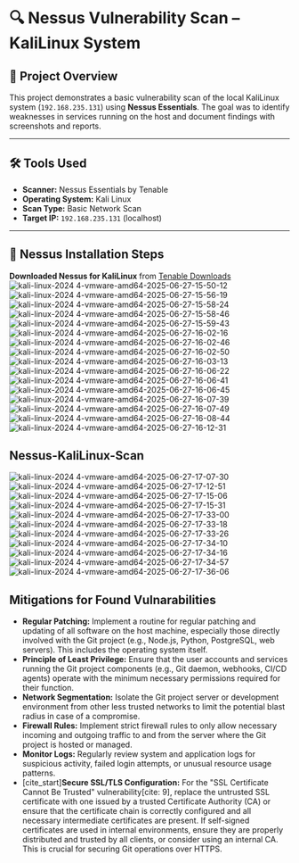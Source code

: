 # 🔍 Nessus Vulnerability Scan – KaliLinux System

## 📌 Project Overview

This project demonstrates a basic vulnerability scan of the local KaliLinux system (`192.168.235.131`) using **Nessus Essentials**. The goal was to identify weaknesses in services running on the host and document findings with screenshots and reports.

---

## 🛠️ Tools Used

- **Scanner:** Nessus Essentials by Tenable
- **Operating System:** Kali Linux
- **Scan Type:** Basic Network Scan
- **Target IP:** `192.168.235.131` (localhost)

---

## 🔧 Nessus Installation Steps

**Downloaded Nessus for KaliLinux** from [Tenable Downloads](https://www.tenable.com/products/nessus/nessus-essentials)
![kali-linux-2024 4-vmware-amd64-2025-06-27-15-50-12](https://github.com/user-attachments/assets/791de2ec-db4c-4f31-b503-2191e76eb632)
![kali-linux-2024 4-vmware-amd64-2025-06-27-15-56-19](https://github.com/user-attachments/assets/c7d8f72b-c3ae-4402-a386-d0ecf3b2d05d)
![kali-linux-2024 4-vmware-amd64-2025-06-27-15-58-24](https://github.com/user-attachments/assets/a627d021-7b6c-4fdf-aa2e-f48b563fd1be)
![kali-linux-2024 4-vmware-amd64-2025-06-27-15-58-46](https://github.com/user-attachments/assets/ee888108-557a-49b4-840f-411a85dbdfad)
![kali-linux-2024 4-vmware-amd64-2025-06-27-15-59-43](https://github.com/user-attachments/assets/ce0ba05b-11db-4793-86af-0509b3fd67db)
![kali-linux-2024 4-vmware-amd64-2025-06-27-16-02-16](https://github.com/user-attachments/assets/3c2b17b3-3179-4b12-a5af-a3682911fc36)
![kali-linux-2024 4-vmware-amd64-2025-06-27-16-02-46](https://github.com/user-attachments/assets/f16c3977-8723-475f-88a2-a3556b422eeb)
![kali-linux-2024 4-vmware-amd64-2025-06-27-16-02-50](https://github.com/user-attachments/assets/7f0ea66e-5066-47fa-a2f4-54bbda83fbc4)
![kali-linux-2024 4-vmware-amd64-2025-06-27-16-03-13](https://github.com/user-attachments/assets/8a1cd905-e035-4030-8289-f109bf52e2a1)
![kali-linux-2024 4-vmware-amd64-2025-06-27-16-06-22](https://github.com/user-attachments/assets/a7c20bfe-cfa6-4074-8a3e-ef49197191a2)
![kali-linux-2024 4-vmware-amd64-2025-06-27-16-06-41](https://github.com/user-attachments/assets/5840b76a-78fd-4773-a735-e28c8ff89f9f)
![kali-linux-2024 4-vmware-amd64-2025-06-27-16-06-45](https://github.com/user-attachments/assets/da37f53c-741c-4124-a8a5-8f921ecd8885)
![kali-linux-2024 4-vmware-amd64-2025-06-27-16-07-39](https://github.com/user-attachments/assets/57ccf82d-f92f-46c3-9942-490cd6eca559)
![kali-linux-2024 4-vmware-amd64-2025-06-27-16-07-49](https://github.com/user-attachments/assets/1e28acb5-5bb2-46f2-8968-dcc0ee6b4f9c)
![kali-linux-2024 4-vmware-amd64-2025-06-27-16-08-44](https://github.com/user-attachments/assets/358d7754-5c3f-4b69-91b5-e60e6d312b43)
![kali-linux-2024 4-vmware-amd64-2025-06-27-16-12-31](https://github.com/user-attachments/assets/9a7415cd-3233-4ba3-b87b-e4293cbbb1f1)

## Nessus-KaliLinux-Scan
![kali-linux-2024 4-vmware-amd64-2025-06-27-17-07-30](https://github.com/user-attachments/assets/602b9d61-eec3-41d6-a60b-446d67602a3b)
![kali-linux-2024 4-vmware-amd64-2025-06-27-17-12-51](https://github.com/user-attachments/assets/07185eca-94e0-4ad2-8345-53063c5588be)
![kali-linux-2024 4-vmware-amd64-2025-06-27-17-15-06](https://github.com/user-attachments/assets/ab26e92b-ff26-4e23-8037-cdb98b9cdc18)
![kali-linux-2024 4-vmware-amd64-2025-06-27-17-15-31](https://github.com/user-attachments/assets/0eadf99c-5def-406f-a355-9ea83d2b9eca)
![kali-linux-2024 4-vmware-amd64-2025-06-27-17-33-00](https://github.com/user-attachments/assets/e37660dc-9791-453f-a5bb-61472b5a98af)
![kali-linux-2024 4-vmware-amd64-2025-06-27-17-33-18](https://github.com/user-attachments/assets/33c93b44-3da6-4ef7-acd7-31a129906b8a)
![kali-linux-2024 4-vmware-amd64-2025-06-27-17-33-26](https://github.com/user-attachments/assets/b6104da7-acb9-4372-9172-c68caa082970)
![kali-linux-2024 4-vmware-amd64-2025-06-27-17-34-10](https://github.com/user-attachments/assets/c196c2d1-f3aa-4122-9af5-b93f7c28afaf)
![kali-linux-2024 4-vmware-amd64-2025-06-27-17-34-16](https://github.com/user-attachments/assets/e3f50d36-70f7-404c-8e1a-e4dc6ea431d3)
![kali-linux-2024 4-vmware-amd64-2025-06-27-17-34-57](https://github.com/user-attachments/assets/b5e60cc4-170b-45d9-b03f-4e27ff1de0c1)
![kali-linux-2024 4-vmware-amd64-2025-06-27-17-36-06](https://github.com/user-attachments/assets/b369e705-ef41-477a-9950-b93ce2bce758)

## Mitigations for Found Vulnarabilities 
* **Regular Patching:** Implement a routine for regular patching and updating of all software on the host machine, especially those directly involved with the Git project (e.g., Node.js, Python, PostgreSQL, web servers). This includes the operating system itself.
* **Principle of Least Privilege:** Ensure that the user accounts and services running the Git project components (e.g., Git daemon, webhooks, CI/CD agents) operate with the minimum necessary permissions required for their function.
* **Network Segmentation:** Isolate the Git project server or development environment from other less trusted networks to limit the potential blast radius in case of a compromise.
* **Firewall Rules:** Implement strict firewall rules to only allow necessary incoming and outgoing traffic to and from the server where the Git project is hosted or managed.
* **Monitor Logs:** Regularly review system and application logs for suspicious activity, failed login attempts, or unusual resource usage patterns.
* [cite_start]**Secure SSL/TLS Configuration:** For the "SSL Certificate Cannot Be Trusted" vulnerability[cite: 9], replace the untrusted SSL certificate with one issued by a trusted Certificate Authority (CA) or ensure that the certificate chain is correctly configured and all necessary intermediate certificates are present. If self-signed certificates are used in internal environments, ensure they are properly distributed and trusted by all clients, or consider using an internal CA. This is crucial for securing Git operations over HTTPS.
